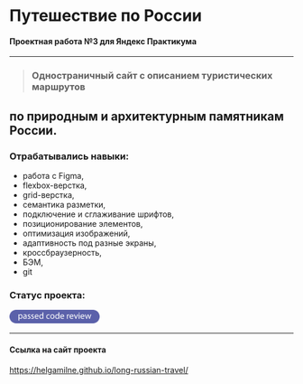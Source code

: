 # Путешествие по России

#### Проектная работа №3 для Яндекс Практикума
------
>### Одностраничный сайт с описанием туристических маршрутов
по природным и архитектурным памятникам России.
------

###  Отрабатывались навыки:

* работа с Figma,
* flexbox-верстка,
* grid-верстка,
* семантика разметки,
* подключение и сглаживание шрифтов,
* позиционирование элементов,
* оптимизация изображений,
* адаптивность под разные экраны,
* кроссбраузерность,
* БЭМ,
* git

###  Статус проекта:
<img src="https://github.com/HelgaMilne/HelgaMilne/blob/main/src/images/passed_code_review.svg" alt="badge" width="160px">

-----

#### Ссылка на сайт проекта

https://helgamilne.github.io/long-russian-travel/
